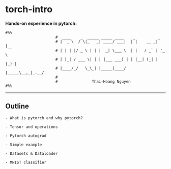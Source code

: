 # torch-intro

**Hands-on experience in pytorch:**

<!-- An innocent comment to force Markdown out of list parsing mode. See also http://meta.stackoverflow.com/a/99637 -->

    #%%
                          #  ____    _  _____ _____ ____    _          _       
                          # |  _ \  / \|_   _| ____/ ___|  | |    __ _| |__  
                          # | | | |/ _ \ | | |  _| \___ \  | |   / _` | '_ \ 
                          # | |_| / ___ \| | | |___ ___) | | |__| (_| | |_) |
                          # |____/_/   \_\_| |_____|____/  |_____\__,_|_.__/ 
                          #                                                  
                          #               Thai-Hoang Nguyen
    #%%

---

## Outline

    - What is pytorch and why pytorch?

    - Tensor and operations

    - Pytorch autograd

    - Simple example

    - Datasets & Dataloader

    - MNIST classifier
